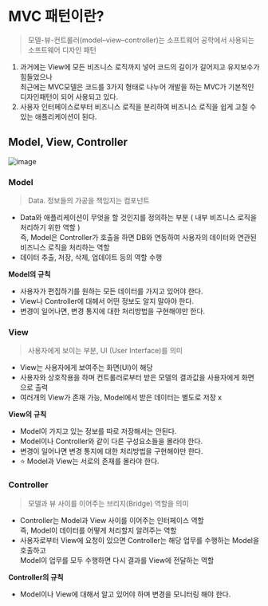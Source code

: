 # MVC 패턴이란?
> 모델-뷰-컨트롤러(model–view–controller)는 소프트웨어 공학에서 사용되는 소프트웨어 디자인 패턴

1. 과거에는 View에 모든 비즈니스 로직까지 넣어 코드의 길이가 길어지고 유지보수가 힘들었으나  
최근에는 MVC모델은 코드를 3가지 형태로 나누어 개발을 하는 MVC가 기본적인 디자인패턴이 되어 사용되고 있다.
2. 사용자 인터페이스로부터 비즈니스 로직을 분리하여 비즈니스 로직을 쉽게 고칠 수 있는 애플리케이션이 된다.

## Model, View, Controller
![image](https://github.com/miraexhoi/study/assets/109408165/e36e5b17-2737-4a5d-8e0f-dbcb97bf3c1d)

### Model
> Data. 정보들의 가공을 책임지는 컴포넌트
- Data와 애플리케이션이 무엇을 할 것인지를 정의하는 부분 ( 내부 비즈니스 로직을 처리하기 위한 역할 )  
  즉, Model은 Controller가 호출을 하면 DB와 연동하여 사용자의 데이터와 연관된 비즈니스 로직을 처리하는 역할  
- 데이터 추출, 저장, 삭제, 업데이트 등의 역할 수행
  
**Model의 규칙**

- 사용자가 편집하기를 원하는 모든 데이터를 가지고 있어야 한다.
- View나 Controller에 대헤서 어떤 정보도 알지 말아야 한다.
- 변경이 일어나면, 변경 통지에 대한 처리방법을 구현해야만 한다.

### View
> 사용자에게 보이는 부분, UI (User Interface)를 의미
- View는 사용자에게 보여주는 화면(UI)이 해당  
- 사용자와 상호작용을 하며 컨트롤러로부터 받은 모델의 결과값을 사용자에게 화면으로 출력  
- 여러개의 View가 존재 가능, Model에서 받은 데이터는 별도로 저장 x

**View의 규칙**

- Model이 가지고 있는 정보를 따로 저장해서는 안된다.
- Model이나 Controller와 같이 다른 구성요소들을 몰라야 한다.
- 변경이 일어나면 변경 통지에 대한 처리방법을 구현해야만 한다.
- ⭐️ Model과 View는 서로의 존재를 몰라야 한다.

### Controller
> 모델과 뷰 사이를 이어주는 브리지(Bridge) 역할을 의미
- Controller는 Model과 View 사이를 이어주는 인터페이스 역할   
  즉, Model이 데이터를 어떻게 처리할지 알려주는 역할
- 사용자로부터 View에 요청이 있으면 Controller는 해당 업무를 수행하는 Model을 호출하고  
  Model이 업무를 모두 수행하면 다시 결과를 View에 전달하는 역할

**Controller의 규칙**

- Model이나 View에 대해서 알고 있어야 하며 변경을 모니터링 해야 한다.
